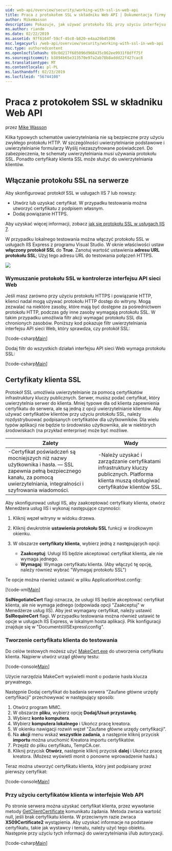 ```yaml
---
uid: web-api/overview/security/working-with-ssl-in-web-api
title: Praca z protokołem SSL w składniku Web API | Dokumentacja firmy Microsoft
author: MikeWasson
description: Pokazuje, jak używać protokołu SSL przy użyciu interfejsu API sieci Web platformy ASP.NET, w tym o korzystaniu z certyfikatów klientów SSL.
ms.author: riande
ms.date: 02/22/2019
ms.assetid: 97f6164f-59cf-45c0-b820-e4aa29b45396
msc.legacyurl: /web-api/overview/security/working-with-ssl-in-web-api
msc.type: authoredcontent
ms.openlocfilehash: 69c0d217f605096d968435c062ee9931f8dff75f
ms.sourcegitcommit: b3894b65e313570e97a2ab78b8addd22f427cac8
ms.translationtype: MT
ms.contentlocale: pl-PL
ms.lasthandoff: 02/23/2019
ms.locfileid: "56744108"
---
```

<a name="working-with-ssl-in-web-api"></a>Praca z protokołem SSL w składniku Web API
====================
przez [Mike Wasson](https://github.com/MikeWasson)

Kilka typowych schematów uwierzytelniania nie są bezpieczne przy użyciu zwykłego protokołu HTTP. W szczególności uwierzytelnianie podstawowe i uwierzytelnianie formularzy Wyślij niezaszyfrowane poświadczeń. Do zabezpieczenia, te schematy uwierzytelniania *musi* używania protokołu SSL. Ponadto certyfikaty klienta SSL może służyć do uwierzytelniania klientów.

## <a name="enabling-ssl-on-the-server"></a>Włączanie protokołu SSL na serwerze

Aby skonfigurować protokół SSL w usługach IIS 7 lub nowszy:

- Utwórz lub uzyskać certyfikat. W przypadku testowania można utworzyć certyfikatu z podpisem własnym.
- Dodaj powiązanie HTTPS.

Aby uzyskać więcej informacji, zobacz [jak się protokołu SSL w usługach IIS 7](https://www.iis.net/learn/manage/configuring-security/how-to-set-up-ssl-on-iis).

W przypadku lokalnego testowania można włączyć protokołu SSL w usługach IIS Express z programu Visual Studio. W oknie właściwości ustaw **włączony protokół SSL** do **True**. Zanotuj wartość ustawienia **adresu URL protokołu SSL**; Użyj tego adresu URL do testowania połączeń HTTPS.

![](working-with-ssl-in-web-api/_static/image1.png)

### <a name="enforcing-ssl-in-a-web-api-controller"></a>Wymuszanie protokołu SSL w kontrolerze interfejsu API sieci Web

Jeśli masz zarówno przy użyciu protokołu HTTPS i powiązanie HTTP, klienci nadal mogą używać protokołu HTTP dostęp do witryny. Mogą zezwalać na niektóre zasoby, które mają być dostępne za pośrednictwem protokołu HTTP, podczas gdy inne zasoby wymagają protokołu SSL. W takim przypadku umożliwia filtr akcji wymagać protokołu SSL dla chronionych zasobów. Poniższy kod pokazuje filtr uwierzytelniania interfejsu API sieci Web, który sprawdza, czy protokół SSL:

[!code-csharp[Main](working-with-ssl-in-web-api/samples/sample1.cs)]

Dodaj filtr do wszystkich działań interfejsu API sieci Web wymaga protokołu SSL:

[!code-csharp[Main](working-with-ssl-in-web-api/samples/sample2.cs)]

## <a name="ssl-client-certificates"></a>Certyfikaty klienta SSL

Protokół SSL umożliwia uwierzytelnianie za pomocą certyfikatów infrastruktury kluczy publicznych. Serwer, musisz podać certyfikat, który uwierzytelnia serwer do klienta. Mniej typowe dla od klienta zapewnienia certyfikatu do serwera, ale są jedną z opcji uwierzytelnianie klientów. Aby używać certyfikatów klientów przy użyciu protokołu SSL, należy rozdystrybuować podpisanych certyfikatów dla użytkowników. Dla wielu typów aplikacji nie będzie to środowisko użytkownika, ale w niektórych środowiskach (na przykład enterprise) może być możliwe.

| Zalety | Wady |
| --- | --- |
| -Certyfikat poświadczeń są mocniejszych niż nazwy użytkownika i hasła. — SSL zapewnia pełną bezpiecznego kanału, za pomocą uwierzytelniania, integralności i szyfrowania wiadomości. | -Należy uzyskać i zarządzanie certyfikatami infrastruktury kluczy publicznych. Platforma klienta muszą obsługiwać certyfikatów klientów SSL. |

Aby skonfigurować usługi IIS, aby zaakceptować certyfikaty klienta, otwórz Menedżera usług IIS i wykonaj następujące czynności:

1. Kliknij węzeł witryny w widoku drzewa.
2. Kliknij dwukrotnie **ustawienia protokołu SSL** funkcji w środkowym okienku.
3. W obszarze **certyfikaty klienta**, wybierz jedną z następujących opcji: 

    - **Zaakceptuj**: Usługi IIS będzie akceptować certyfikat klienta, ale nie wymaga jednego.
    - **Wymagaj**: Wymaga certyfikatu klienta. (Aby włączyć tę opcję, należy również wybrać "Wymagaj protokołu SSL")

Te opcje można również ustawić w pliku ApplicationHost.config:

[!code-xml[Main](working-with-ssl-in-web-api/samples/sample3.xml)]

**SslNegotiateCert** flagi oznacza, że usługi IIS będzie akceptować certyfikat klienta, ale nie wymaga jednego (odpowiada opcji "Zaakceptuj" w Menedżerze usług IIS). Aby jest wymagany certyfikat, należy ustawić **SslRequireCert** flagi. W przypadku testowania można również ustawić te opcje w usługach IIS Express, w lokalnym hosta aplikacji. Plik konfiguracji znajduje się w "Documents\IISExpress\config".

### <a name="creating-a-client-certificate-for-testing"></a>Tworzenie certyfikatu klienta do testowania

Do celów testowych możesz użyć [MakeCert.exe](/windows/desktop/SecCrypto/makecert) do utworzenia certyfikatu klienta. Najpierw utwórz urząd główny testu:

[!code-console[Main](working-with-ssl-in-web-api/samples/sample4.cmd)]

Użycie narzędzia MakeCert wyświetli monit o podanie hasła klucza prywatnego.

Następnie Dodaj certyfikat do badania serwera "Zaufane główne urzędy certyfikacji" przechowywać w następujący sposób:

1. Otwórz program MMC.
2. W obszarze **pliku**, wybierz opcję **Dodaj/Usuń przystawkę**.
3. Wybierz **konto komputera**.
4. Wybierz **komputera lokalnego** i Ukończ pracę kreatora.
5. W okienku nawigacji rozwiń węzeł "Zaufane główne urzędy certyfikacji".
6. Na **akcji** menu wskaż **wszystkie zadania**, a następnie kliknij przycisk **importu** można uruchomić Kreatora importu certyfikatów.
7. Przejdź do pliku certyfikatu, TempCA.cer.
8. Kliknij przycisk **Otwórz**, następnie kliknij przycisk **dalej** i Ukończ pracę kreatora. (Możesz wyświetli monit o ponowne wprowadzenie hasła.)

Teraz można utworzyć certyfikatu klienta, który jest podpisany przez pierwszy certyfikat:

[!code-console[Main](working-with-ssl-in-web-api/samples/sample5.cmd)]

### <a name="using-client-certificates-in-web-api"></a>Przy użyciu certyfikatów klienta w interfejsie Web API

Po stronie serwera można uzyskać certyfikat klienta, przez wywołanie metody [GetClientCertificate](https://msdn.microsoft.com/library/system.net.http.httprequestmessageextensions.getclientcertificate.aspx) komunikatu żądania. Metoda zwraca wartość null, jeśli brak certyfikatu klienta. W przeciwnym razie zwraca **X509Certificate2** wystąpienia. Aby uzyskać informacje na podstawie certyfikatu, takie jak wystawcy i tematu, należy użyć tego obiektu. Następnie przy użyciu tych informacji do uwierzytelniania i/lub autoryzacji.

[!code-csharp[Main](working-with-ssl-in-web-api/samples/sample6.cs)]
